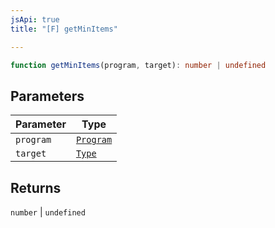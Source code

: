 ```yaml
---
jsApi: true
title: "[F] getMinItems"

---
```

```ts
function getMinItems(program, target): number | undefined
```

## Parameters

| Parameter | Type |
| ------ | ------ |
| `program` | [`Program`](../interfaces/Program.md) |
| `target` | [`Type`](../type-aliases/Type.md) |

## Returns

`number` \| `undefined`
